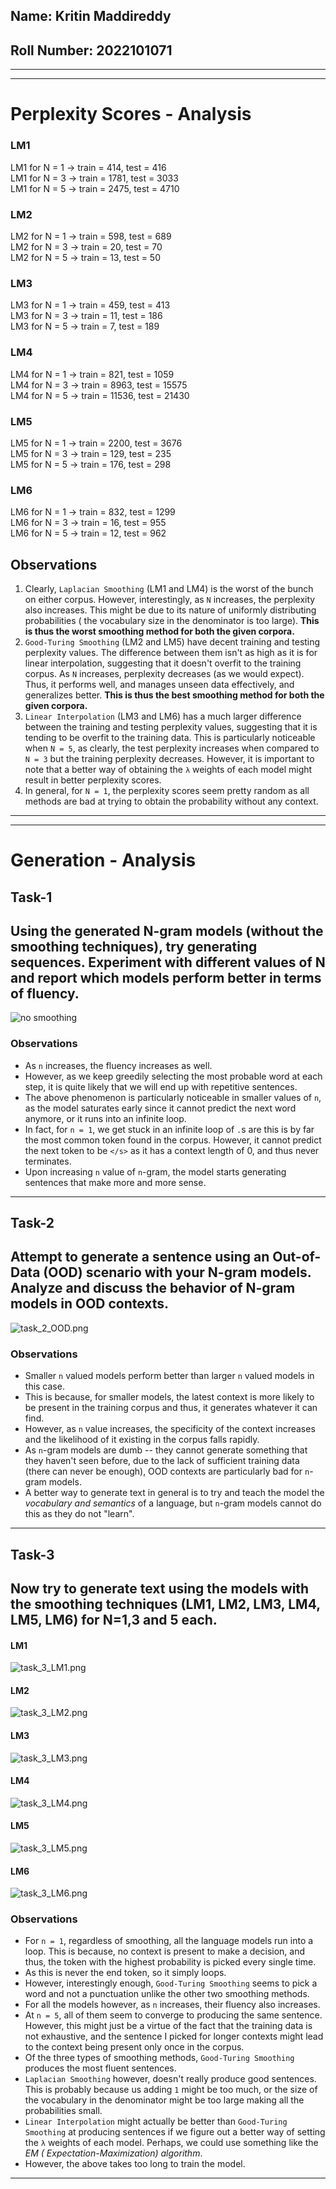 ## Name: Kritin Maddireddy

## Roll Number: 2022101071

---

---

# Perplexity Scores - Analysis

### LM1

LM1 for N = 1 -> train = 414, test = 416  
LM1 for N = 3 -> train = 1781, test = 3033  
LM1 for N = 5 -> train = 2475, test = 4710

### LM2

LM2 for N = 1 -> train = 598, test = 689  
LM2 for N = 3 -> train = 20, test = 70  
LM2 for N = 5 -> train = 13, test = 50

### LM3

LM3 for N = 1 -> train = 459, test = 413  
LM3 for N = 3 -> train = 11, test = 186  
LM3 for N = 5 -> train = 7, test = 189

### LM4

LM4 for N = 1 -> train = 821, test = 1059  
LM4 for N = 3 -> train = 8963, test = 15575  
LM4 for N = 5 -> train = 11536, test = 21430

### LM5

LM5 for N = 1 -> train = 2200, test = 3676  
LM5 for N = 3 -> train = 129, test = 235  
LM5 for N = 5 -> train = 176, test = 298

### LM6

LM6 for N = 1 -> train = 832, test = 1299  
LM6 for N = 3 -> train = 16, test = 955  
LM6 for N = 5 -> train = 12, test = 962

## Observations

1. Clearly, `Laplacian Smoothing` (LM1 and LM4) is the worst of the bunch on either corpus. However, interestingly, as
   `N`
   increases, the perplexity also increases. This might be due to its nature of uniformly distributing probabilities (
   the vocabulary size in the denominator is too large). **This is thus the worst smoothing method for both the given
   corpora.**
2. `Good-Turing Smoothing` (LM2 and LM5) have decent training and testing perplexity values. The difference between them
   isn't
   as high as it is for linear interpolation, suggesting that it doesn't overfit to the training corpus. As `N`
   increases, perplexity decreases (as we would expect). Thus, it performs well, and manages unseen data effectively,
   and generalizes better. **This is thus the best smoothing method for both the given corpora.**
3. `Linear Interpolation` (LM3 and LM6) has a much larger difference between the training and testing perplexity values,
   suggesting that it is tending to be overfit to the training data. This is particularly noticeable when `N = 5`, as
   clearly, the test perplexity increases when compared to `N = 3` but the training perplexity decreases. However, it is
   important to note that a better way of obtaining the `λ` weights of each model might result in better perplexity
   scores.
4. In general, for `N = 1`, the perplexity scores seem pretty random as all methods are bad at trying to obtain
   the probability without any context.

---

---

# Generation - Analysis

## Task-1

## Using the generated N-gram models (without the smoothing techniques), try generating sequences. Experiment with different values of N and report which models perform better in terms of fluency.

![no smoothing](figures/task_1_no_smoothing.png)

### Observations

* As `n` increases, the fluency increases as well.
* However, as we keep greedily selecting the most probable word at each step, it is quite likely that we will end up
  with repetitive sentences.
* The above phenomenon is particularly noticeable in smaller values of `n`, as the model saturates early since it cannot
  predict the next word anymore, or it runs into an infinite loop.
* In fact, for `n = 1`, we get stuck in an infinite loop of `.`s are this is by far the most common token found in the
  corpus. However, it cannot predict the next token to be `</s>` as it has a context length of 0, and thus never
  terminates.
* Upon increasing `n` value of `n`-gram, the model starts generating sentences that make more and more sense.

---

## Task-2

## Attempt to generate a sentence using an Out-of-Data (OOD) scenario with your N-gram models. Analyze and discuss the behavior of N-gram models in OOD contexts.

![task_2_OOD.png](figures/task_2_OOD.png)

### Observations

* Smaller `n` valued models perform better than larger `n` valued models in this case.
* This is because, for smaller models, the latest context is more likely to be present in the training corpus and thus,
  it generates whatever it can find.
* However, as `n` value increases, the specificity of the context increases and the likelihood of it existing in the
  corpus falls rapidly.
* As `n`-gram models are dumb -- they cannot generate something that they haven't seen before, due to the lack of
  sufficient training data (there can never be enough), OOD contexts are particularly bad for `n`-gram models.
* A better way to generate text in general is to try and teach the model the _vocabulary and semantics_ of a language,
  but `n`-gram models cannot do this as they do not "learn".

---

## Task-3

## Now try to generate text using the models with the smoothing techniques (LM1, LM2, LM3, LM4, LM5, LM6) for N=1,3 and 5 each.

#### LM1

![task_3_LM1.png](figures/task_3_LM1.png)

#### LM2

![task_3_LM2.png](figures/task_3_LM2.png)

#### LM3

![task_3_LM3.png](figures/task_3_LM3.png)

#### LM4

![task_3_LM4.png](figures/task_3_LM4.png)

#### LM5

![task_3_LM5.png](figures/task_3_LM5.png)

#### LM6

![task_3_LM6.png](figures/task_3_LM6.png)

### Observations

* For `n = 1`, regardless of smoothing, all the language models run into a loop. This is because, no context is present
  to make a decision, and thus, the token with the highest probability is picked every single time.
* As this is never the end token, so it simply loops.
* However, interestingly enough, `Good-Turing Smoothing` seems to pick a word and not a punctuation unlike the other two
  smoothing methods.
* For all the models however, as `n` increases, their fluency also increases.
* At `n = 5`, all of them seem to converge to producing the same sentence. However, this might just be a virtue of the
  fact that the training data is not exhaustive, and the sentence I picked for longer contexts might lead to the context
  being present only once in the corpus.
* Of the three types of smoothing methods, `Good-Turing Smoothing` produces the most fluent sentences.
* `Laplacian Smoothing` however, doesn't really produce good sentences. This is probably because us adding `1` might be
  too much, or the size of the vocabulary in the denominator might be too large making all the probabilities small.
* `Linear Interpolation` might actually be better than `Good-Turing Smoothing` at producing sentences if we figure out a
  better way of setting the `λ` weights of each model. Perhaps, we could use something like the _EM (
  Expectation-Maximization) algorithm_.
* However, the above takes too long to train the model.

---
